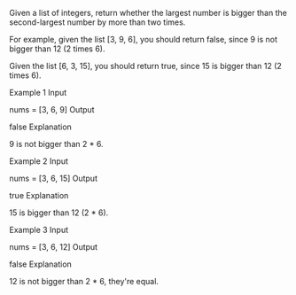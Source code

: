Given a list of integers, return whether the largest number is bigger than the second-largest number by more than two times.

For example, given the list [3, 9, 6], you should return false, since 9 is not bigger than 12 (2 times 6).

Given the list [6, 3, 15], you should return true, since 15 is bigger than 12 (2 times 6).

Example 1
Input

nums = [3, 6, 9]
Output

false
Explanation

9 is not bigger than 2 * 6.

Example 2
Input

nums = [3, 6, 15]
Output

true
Explanation

15 is bigger than 12 (2 * 6).

Example 3
Input

nums = [3, 6, 12]
Output

false
Explanation

12 is not bigger than 2 * 6, they're equal.

